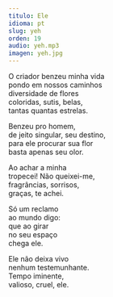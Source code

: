 ```yaml
---
titulo: Ele
idioma: pt
slug: yeh
orden: 19
audio: yeh.mp3
imagen: yeh.jpg
---
```


O criador benzeu minha vida<br>
pondo em nossos caminhos<br>
diversidade de flores<br>
coloridas, sutis, belas,<br>
tantas quantas estrelas.<br>

Benzeu pro homem,<br>
de jeito singular, seu destino,<br>
para ele procurar sua flor<br>
basta apenas seu olor.<br>

Ao achar a minha<br>
tropecei! Não queixei-me,<br>
fragrâncias, sorrisos,<br>
graças, te achei.<br>

Só um reclamo<br>
ao mundo digo:<br>
que ao girar<br>
no seu espaço<br>
chega ele.<br>

Ele não deixa vivo<br>
nenhum testemunhante.<br>
Tempo iminente,<br>
valioso, cruel, ele.<br>
